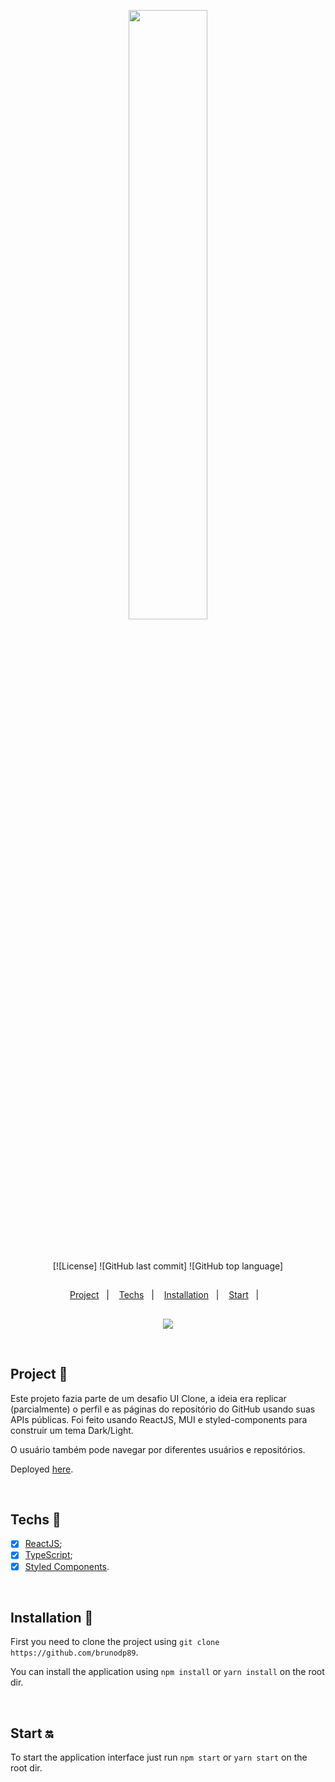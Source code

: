 <p align="center">
  <img src="src\assets\img\chrome-capture-2022-11-6.gif" width="50%"/>
</p>

<br>

<div align="center" style="margin: 20px; text-align: center">

[![License]
![GitHub last commit]
![GitHub top language]

</div>

##

<p align="center">
  <a href="#project-star2">Project</a>&nbsp;&nbsp;&nbsp;|&nbsp;&nbsp;&nbsp;
  <a href="#techs-rocket">Techs</a>&nbsp;&nbsp;&nbsp;|&nbsp;&nbsp;&nbsp;
  <a href="#installation-wrench">Installation</a>&nbsp;&nbsp;&nbsp;|&nbsp;&nbsp;&nbsp;
  <a href="#start-on">Start</a>&nbsp;&nbsp;&nbsp;|&nbsp;&nbsp;&nbsp;  
</p>

##

<p align="center">
  <img src="src\assets\img\mobile.gif"/>
</p>

<br>

## Project :star2:

Este projeto fazia parte de um desafio UI Clone, a ideia era replicar (parcialmente) o perfil e as páginas do repositório do GitHub usando suas APIs públicas. Foi feito usando ReactJS, MUI e styled-components para construir um tema Dark/Light.

O usuário também pode navegar por diferentes usuários e repositórios.

Deployed [here](https://github.com/brunodp89).

<br>

## Techs :rocket:

- [x] [ReactJS](https://reactjs.org);
- [x] [TypeScript](https://www.typescriptlang.org/);
- [x] [Styled Components](https://styled-components.com/).

<br>

## Installation :wrench:

First you need to clone the project using `git clone https://github.com/brunodp89`.

You can install the application using `npm install` or `yarn install` on the root dir.

<br>

## Start :on:

To start the application interface just run `npm start` or `yarn start` on the root dir.

<br>
